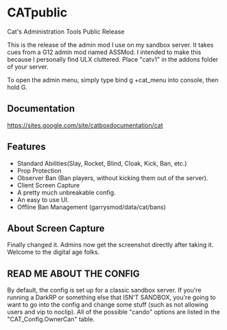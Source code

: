 CATpublic
=========

Cat's Administration Tools Public Release

This is the release of the admin mod I use on my sandbox server. It takes cues from a G12 admin mod named ASSMod.
I intended to make this because I personally find ULX cluttered. Place "catv1" in the addons folder of your server.

To open the admin menu, simply type bind g +cat_menu into console, then hold G.

Documentation
---
https://sites.google.com/site/catboxdocumentation/cat

Features
---
* Standard Abilities(Slay, Rocket, Blind, Cloak, Kick, Ban, etc.)
* Prop Protection
* Observer Ban (Ban players, without kicking them out of the server).
* Client Screen Capture
* A pretty much unbreakable config.
* An easy to use UI.
* Offline Ban Management (garrysmod/data/cat/bans)

About Screen Capture
---
Finally changed it. Admins now get the screenshot directly after taking it. Welcome to the digital age folks.

READ ME ABOUT THE CONFIG
---
By default, the config is set up for a classic sandbox server. If you're running a DarkRP or something else that
ISN'T SANDBOX, you're going to want to go into the config and change some stuff (such as not allowing users and
vip to noclip). All of the possible "cando" options are listed in the "CAT_Config.OwnerCan" table.

